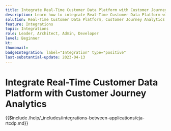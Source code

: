 ```yaml
---
title: Integrate Real-Time Customer Data Platform with Customer Journey Analytics
description: Learn how to integrate Real-Time Customer Data Platform with Customer Journey Analytics. 
solution: Real-Time Customer Data Platform, Customer Journey Analytics
feature: Integrations
topic: Integrations
role: Leader, Architect, Admin, Developer
level: Beginner
kt:
thumbnail:
badgeIntegration: label="Integration" type="positive"
last-substantial-update: 2023-04-13
---
```


# Integrate Real-Time Customer Data Platform with Customer Journey Analytics

{{$include /help/_includes/integrations-between-applications/cja-rtcdp.md}}
